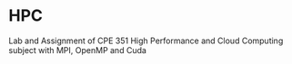 # HPC
Lab and Assignment of CPE 351 High Performance and Cloud Computing subject with MPI, OpenMP and Cuda
